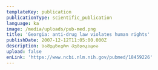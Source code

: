 ```yaml
---
templateKey: publication
publicationType: scientific_publication
language: ka
image: /media/uploads/pub-med.png
title: 'Georgia: anti-drug law violates human rights'
publishDate: 2007-12-12T11:05:00.000Z
description: სამეცნიერო პუბლიკაცია
upload: false
enLink: 'https://www.ncbi.nlm.nih.gov/pubmed/18459226'
---
```


